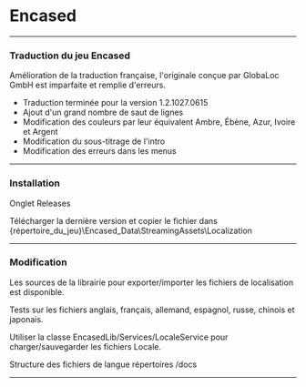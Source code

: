 # Encased

--------------------------------------------------

### Traduction du jeu Encased

 Amélioration de la traduction française, l'originale conçue par GlobaLoc GmbH est imparfaite et remplie d'erreurs.

 - Traduction terminée pour la version 1.2.1027.0615
 - Ajout d'un grand nombre de saut de lignes
 - Modification des couleurs par leur équivalent Ambre, Ébène, Azur, Ivoire et Argent
 - Modification du sous-titrage de l'intro
 - Modification des erreurs dans les menus

--------------------------------------------------

### Installation

 Onglet Releases
 
 Télécharger la dernière version et copier le fichier dans
 {répertoire_du_jeu}\Encased_Data\StreamingAssets\Localization

--------------------------------------------------

### Modification

 Les sources de la librairie pour exporter/importer les fichiers de localisation est disponible.

 Tests sur les fichiers anglais, français, allemand, espagnol, russe, chinois et japonais.

 Utiliser la classe EncasedLib/Services/LocaleService pour charger/sauvegarder les fichiers Locale.

 Structure des fichiers de langue répertoires /docs

--------------------------------------------------
